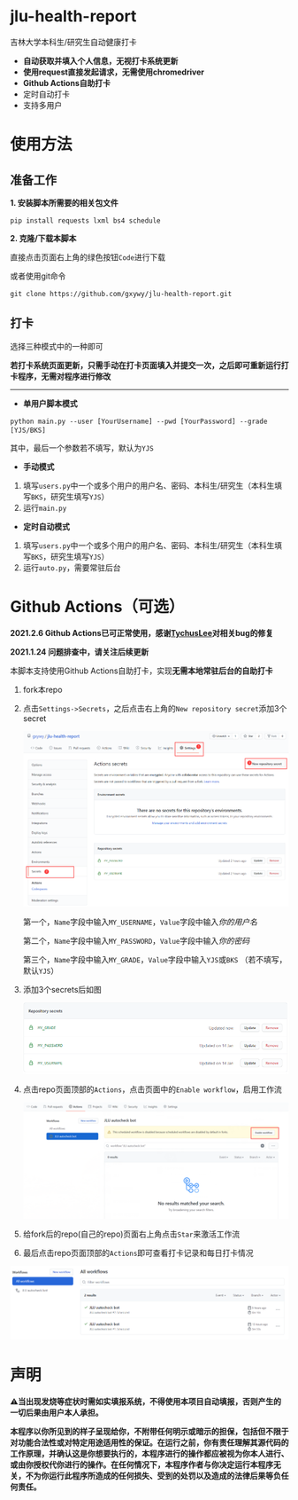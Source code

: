 # jlu-health-report



吉林大学本科生/研究生自动健康打卡

- **自动获取并填入个人信息，无视打卡系统更新**
- **使用request直接发起请求，无需使用chromedriver**
- **Github Actions自助打卡**
- 定时自动打卡
- 支持多用户


# 使用方法

## 准备工作

**1. 安装脚本所需要的相关包文件**

```
pip install requests lxml bs4 schedule
```
**2. 克隆/下载本脚本**

直接点击页面右上角的绿色按钮`Code`进行下载

或者使用git命令

```
git clone https://github.com/gxywy/jlu-health-report.git
```


## 打卡

选择三种模式中的一种即可

**若打卡系统页面更新，只需手动在打卡页面填入并提交一次，之后即可重新运行打卡程序，无需对程序进行修改**

------


- **单用户脚本模式**

```
python main.py --user [YourUsername] --pwd [YourPassword] --grade [YJS/BKS]
```
其中，最后一个参数若不填写，默认为`YJS`

- **手动模式**

1. 填写`users.py`中一个或多个用户的用户名、密码、本科生/研究生（本科生填写`BKS`，研究生填写`YJS`）
2. 运行`main.py`

- **定时自动模式**

1. 填写`users.py`中一个或多个用户的用户名、密码、本科生/研究生（本科生填写`BKS`，研究生填写`YJS`）
2. 运行`auto.py`，需要常驻后台

# Github Actions（可选）

**2021.2.6 Github Actions已可正常使用，感谢[TychusLee](https://github.com/TychusLee)对相关bug的修复**

**2021.1.24 问题排查中，请关注后续更新**

本脚本支持使用Github Actions自助打卡，实现**无需本地常驻后台的自助打卡**

1. fork本repo

2. 点击`Settings->Secrets`，之后点击右上角的`New repository secret`添加3个secret

   ![image-20210113125253752](imgs/image-20210113125253752.png)

   第一个，`Name`字段中输入`MY_USERNAME`，`Value`字段中输入*你的用户名*

   第二个，`Name`字段中输入`MY_PASSWORD`，`Value`字段中输入*你的密码*

   第三个，`Name`字段中输入`MY_GRADE`，`Value`字段中输入`YJS`或`BKS` （若不填写，默认`YJS`）

6. 添加3个secrets后如图

   ![image-20210113125019736](imgs/image-20210113125019736.png)

7. 点击repo页面顶部的`Actions`，点击页面中的`Enable workflow`，启用工作流

   ![image-20210113125506120](imgs/image202103151310.png)

9. 给fork后的repo(自己的repo)页面右上角点击`Star`来激活工作流

10. 最后点击repo页面顶部的`Actions`即可查看打卡记录和每日打卡情况

   ![image-20210113125506120](imgs/image-20210113125506120.png)

# 声明

⚠**当出现发烧等症状时需如实填报系统，不得使用本项目自动填报，否则产生的一切后果由用户本人承担。**

**本程序以你所见到的样子呈现给你，不附带任何明示或暗示的担保，包括但不限于对功能合法性或对特定用途适用性的保证。在运行之前，你有责任理解其源代码的工作原理，并确认这是你想要执行的，本程序进行的操作都应被视为你本人进行、或由你授权代你进行的操作。在任何情况下，本程序作者与你决定运行本程序无关，不为你运行此程序所造成的任何损失、受到的处罚以及造成的法律后果等负任何责任。**